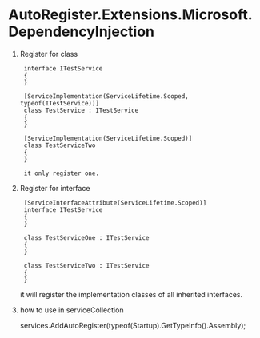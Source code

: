 # AutoRegister.Extensions.Microsoft.DependencyInjection


1. Register for class

		interface ITestService
        {
        }

        [ServiceImplementation(ServiceLifetime.Scoped, typeof(ITestService))]
        class TestService : ITestService
        {
        }
		
		[ServiceImplementation(ServiceLifetime.Scoped)]
        class TestServiceTwo 
        {
        }
		
		it only register one.
2. Register for interface

		[ServiceInterfaceAttribute(ServiceLifetime.Scoped)]
        interface ITestService
        {
        }

        class TestServiceOne : ITestService
        {
        }

        class TestServiceTwo : ITestService
        {
        }

	it will register the implementation classes of all inherited interfaces.

3.  how to use in serviceCollection

	services.AddAutoRegister(typeof(Startup).GetTypeInfo().Assembly);
	